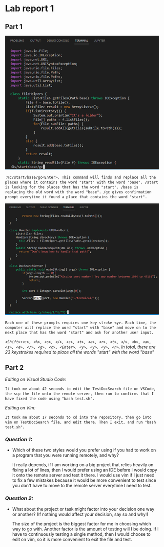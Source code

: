 # Lab report 1
## **Part 1**

![Image](CSE15L_Images\Lab4Part1(2).PNG)

    :%c/start/base/gc<Enter>. This command will finds and replace all the places where it contains the word "start" with the word "base". /start is looking for the places that has the word "start". /base is replacing the old word with the word "base". /gc gives confirmation prompt everytime it found a place that contains the word "start".

![Image](CSE15L_Images\Lab4Part1(1).PNG)

    Each one of these prompts requires one key stroke <y>. Each time, the computer will replace the word "start" with "base" and move on to the next place that has the word "start" and ask for another user input.

*`<Shift>+<:>, <%>, <s>, </>, <s>, <t>, <a>, <r>, <t>, </>, <b>, <a>, <s>, <e>, </>, <g>, <c>, <Enter>, <y>, <y>, <y>, <n>`. In total, there are 23 keystrokes required to place all the words "start" with the word "base"*

## **Part 2**

*Editing on Visual Studio Code:*

    It took me about 42 seconds to edit the TestDocSearch file on VSCode, the scp the file onto the remote server, then run to confirms that I have fixed the code using "bash test.sh".

*Editing on Vim:*

    It took me about 17 seconds to cd into the repository, then go into vim on TestDocSearch file, and edit there. Then I exit, and run "bash test.sh".

### *Question 1:*

- Which of these two styles would you prefer using if you had to work on a program that you were running remotely, and why?

    It really depends, if I am working on a big project that relies heavily on fixing a lot of lines, then I would prefer using an IDE before I would copy it onto the remote server and test it there. I would use vim if I just need to fix a few mistakes because it would be more convenient to test since you don't have to move to the remote server everytime I need to test.

### *Question 2:*

- What about the project or task might factor into your decision one way or another? (If nothing would affect your decision, say so and why!)

    The size of the project is the biggest factor for me in choosing which way to go with. Another factor is the amount of testing will I be doing. If I have to continuously testing a single method, then I would choose to edit on vim, so it is more convenient to exit the file and test.